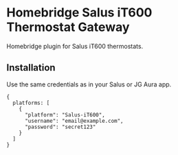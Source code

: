 # Homebridge Salus iT600 Thermostat Gateway

Homebridge plugin for Salus iT600 thermostats.
 
## Installation

Use the same credentials as in your Salus or JG Aura app.

```
{
  platforms: [
    {
      "platform": "Salus-iT600",
      "username": "email@example.com",
      "password": "secret123"
    }
  ]
}
```